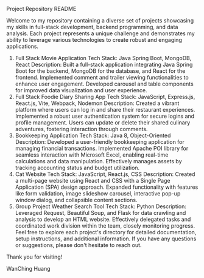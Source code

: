 Project Repository README


Welcome to my repository containing a diverse set of projects showcasing my skills in full-stack development, backend programming, and data analysis. Each project represents a unique challenge and demonstrates my ability to leverage various technologies to create robust and engaging applications.

1. Full Stack Movie Application
Tech Stack: Java Spring Boot, MongoDB, React
Description:
Built a full-stack application integrating Java Spring Boot for the backend, MongoDB for the database, and React for the frontend.
Implemented comment and trailer viewing functionalities to enhance user engagement.
Developed carousel and table components for improved data visualization and user experience.
2. Full Stack Foodie Diary Sharing App
Tech Stack: JavaScript, Express.js, React.js, Vite, Webpack, Nodemon
Description:
Created a vibrant platform where users can log in and share their restaurant experiences.
Implemented a robust user authentication system for secure logins and profile management.
Users can update or delete their shared culinary adventures, fostering interaction through comments.
3. Bookkeeping Application
Tech Stack: Java 8, Object-Oriented
Description:
Developed a user-friendly bookkeeping application for managing financial transactions.
Implemented Apache POI library for seamless interaction with Microsoft Excel, enabling real-time calculations and data manipulation.
Effectively manages assets by tracking accounting status and budget utilization.
4. Cat Website
Tech Stack: JavaScript, React.js, CSS
Description:
Created a multi-page website using React and CSS with a Single Page Application (SPA) design approach.
Expanded functionality with features like form validation, image slideshow carousel, interactive pop-up window dialog, and collapsible content sections.
5. Group Project Weather Search Tool
Tech Stack: Python
Description:
Leveraged Request, Beautiful Soup, and Flask for data crawling and analysis to develop an HTML website.
Effectively delegated tasks and coordinated work division within the team, closely monitoring progress.
Feel free to explore each project's directory for detailed documentation, setup instructions, and additional information. If you have any questions or suggestions, please don't hesitate to reach out.

Thank you for visiting!

WanChing Huang
